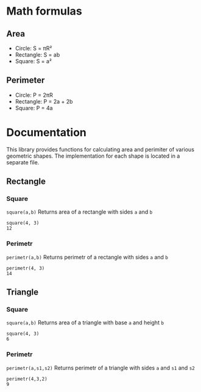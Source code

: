 # Math formulas
## Area
- Circle: S = πR²
- Rectangle: S = ab
- Square: S = a²

## Perimeter
- Circle: P = 2πR
- Rectangle: P = 2a + 2b
- Square: P = 4a
# Documentation
This library provides functions for calculating area and perimiter of various geometric shapes. The implementation for each shape is located in a separate file.
## Rectangle
### Square
`square(a,b)`
Returns area of a rectangle with sides `a` and `b`
```
square(4, 3)
12
```
### Perimetr
`perimetr(a,b)`
Returns perimetr of a rectangle with sides `a` and `b`
```
perimetr(4, 3)
14
```
## Triangle
### Square
`square(a,b)`
Returns area of a triangle with base `a` and height `b`
```
square(4, 3)
6
```
### Perimetr
`perimetr(a,s1,s2)`
Returns perimetr of a triangle with sides `a` and `s1` and `s2`
```
perimetr(4,3,2)
9
```



